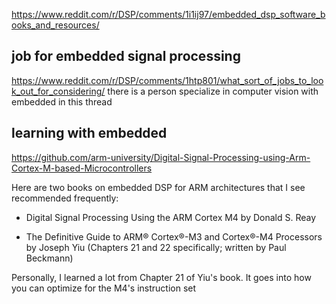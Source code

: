 https://www.reddit.com/r/DSP/comments/1i1ij97/embedded_dsp_software_books_and_resources/



## job for embedded signal processing 
https://www.reddit.com/r/DSP/comments/1htp801/what_sort_of_jobs_to_look_out_for_considering/ 
there is a person specialize in computer vision with embedded in this thread 
## learning with embedded 
https://github.com/arm-university/Digital-Signal-Processing-using-Arm-Cortex-M-based-Microcontrollers

  

Here are two books on embedded DSP for ARM architectures that I see recommended frequently:

- Digital Signal Processing Using the ARM Cortex M4 by Donald S. Reay
    
- The Definitive Guide to ARM® Cortex®-M3 and Cortex®-M4 Processors by Joseph Yiu (Chapters 21 and 22 specifically; written by Paul Beckmann)
    

Personally, I learned a lot from Chapter 21 of Yiu's book. It goes into how you can optimize for the M4's instruction set